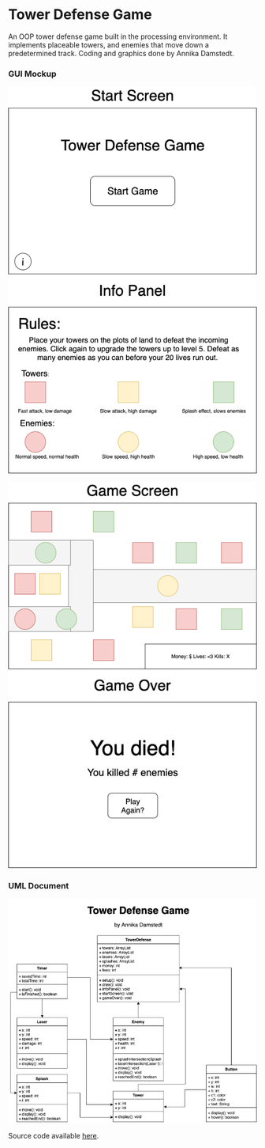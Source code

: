# Tower Defense Game
An OOP tower defense game built in the processing environment. It implements placeable towers, and enemies that move down a predetermined track. Coding and graphics done by Annika Damstedt.

### GUI Mockup
![Image of GUI mockup](https://github.com/acdamstedt/FinalProject/blob/gh-pages/images/TowerDefenseGUI1.png?raw=true)

![Image of GUI mockup](https://github.com/acdamstedt/FinalProject/blob/gh-pages/images/TowerDefenseGUI2.png?raw=true)

### UML Document
![Image of UML doc](https://github.com/acdamstedt/FinalProject/blob/gh-pages/images/TowerDefenseUML.png?raw=true)

Source code available [here](https://github.com/acdamstedt/programmingportfolio/tree/gh-pages/src/SpaceGame).
